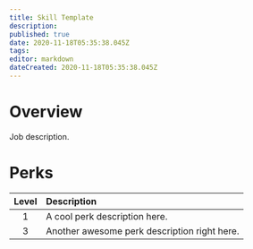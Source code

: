 ```yaml
---
title: Skill Template
description: 
published: true
date: 2020-11-18T05:35:38.045Z
tags: 
editor: markdown
dateCreated: 2020-11-18T05:35:38.045Z
---
```


# Overview
Job description.
# Perks
| Level | Description |
|:-:|:-|
|1| A cool perk description here. |
|3| Another awesome perk description right here. |